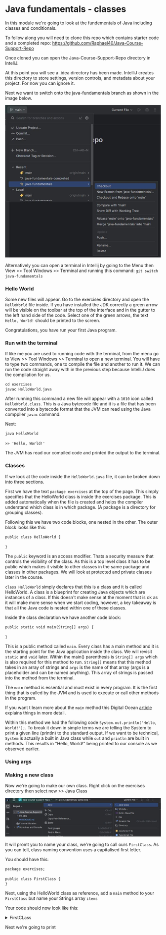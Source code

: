 # Java fundamentals - classes

In this module we're going to look at the fundementals of Java including classes and conditionals.

To follow along you will need to clone this repo which contains starter code and a completed repo:
https://github.com/Raphael40/Java-Course-Support-Repo

Once cloned you can open the Java-Course-Support-Repo directory in InteliJ.

At this point you will see a .idea directory has been made. IntelliJ creates this directory to store settings, version controls, and metadata about your project. For now you can ignore it.

Next we want to switch onto the java-fundamentals branch as shown in the image below.

![checkout](images/Java-checkout.JPG)

Alternatively you can open a terminal in Intellij by going to the Menu then View >> Tool Windows >> Terminal and running this command: `git switch java-fundamentals`

### Hello World

Some new files will appear. Go to the exercises directory and open the `HelloWorld` file inside. If you have installed the JDK correctly a green arrow will be visible on the toolbar at the top of the interface and in the gutter to the left hand side of the code. Select one of the green arrows, the text `Hello, World!` should be printed to the screen.

Congratulations, you have run your first Java program.

### Run with the terminal

If like me you are used to running code with the terminal, from the menu go to View >> Tool Windows >> Terminal to open a new terminal. You will have to type two commands, one to compile the file and another to run it. We can run the code straight away with in the previous step because IntelliJ does the compilation for us.

```
cd exercises
javac HelloWorld.java
```

After running this command a new file will appear with a `1010` icon called `HelloWorld.class`. This is a Java bytecode file and it is a file that has been converted into a bytecode format that the JVM can read using the Java comppiler `javac` command.

Next:

```
java HelloWorld

>> 'Hello, World!'
```

The JVM has read our compiled code and printed the output to the terminal.

### Classes

If we look at the code inside the `HelloWorld.java` file, it can be broken down into three sections.

First we have the text `package exercises` at the top of the page. This simply specifies that the HelloWorld class is inside the exercises package. This is added automatically when the file is created and helps the compiler understand which class is in which package. (A package is a directory for grouping classes).

Following this we have two code blocks, one nested in the other. The outer block looks like this:

```
public class HelloWorld {

}
```

The `public` keyword is an access modifier. Thats a security measure that controls the visibility of the class. As this is a top level class it has to be public which makes it visible to other classes in the same package and classes in other packages. We will look at protected and private classes later in the course.

`class HelloWorld` simply declares that this is a class and it is called HelloWorld. A class is a blueprint for creating Java objects which are instances of a class. If this doesn't make sense at the moment that is ok as it will make more sense when we start coding, however, a key takeaway is that all the Java code is nested within one of these classes.

Inside the class declaration we have another code block:

```
public static void main(String[] args) {

}
```

This is a public method called `main`. Every class has a main method and it is the starting point for the Java application inside the class. We will revisit `static` and `void` later. Within the main() parenthesis is `String[] args` which is also required for this method to run. `String[]` means that this method takes in an array of strings and `args` is the name of that array (args is a placeholder and can be named anything). This array of strings is passed into the method from the terminal.

The `main` method is essential and must exist in every program. It is the first thing that is called by the JVM and is used to execute or call other methods in the program.

If you want t learn more about the `main` method this Digital Ocean [article](https://www.digitalocean.com/community/tutorials/public-static-void-main-string-args-java-main-method) explains things in more detail.

Within this method we had the following code `System.out.println("Hello, World!");`. To break it down in simple terms we are telling the System to print a given line (println) to the standard output. If we want to be technical, `System` is actually a built in Java class while `out` and `println` are built in methods. This results in "Hello, World!" being printed to our console as we observed earlier.

### Using args

### Making a new class

Now we're going to make our own class. Right click on the exercises directory then select new >> Java Class

![class](images/Java-class.JPG)

It will promt you to name your class, we're going to call ours `FirstClass`. As you can tell, class naming convention uses a capitalised first letter.

You should have this:

```
package exercises;

public class FirstClass {
}
```

Next, using the HelloWorld class as reference, add a `main` method to your `FirstClass` but name your Strings array `items`

Your code should now look like this:

<details>
<summary>FirstCLass</summary>

```
public class FirstClass {
    public static void main(String[] items) {

    }
}
```

</details>

Next we're going to print
